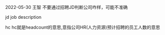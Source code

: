 
2022-05-30  王智
不要通过招聘JD判断公司咋样，可能不准确

jd
job description

hc
hc就是headcount的意思,意指公司HR(人力资源)预计招聘的员工人数的意思